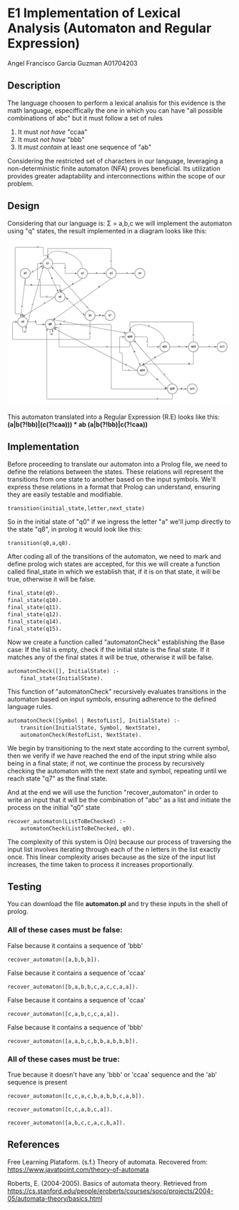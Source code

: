 # E1 Implementation of Lexical Analysis (Automaton and Regular Expression)
Angel Francisco Garcia Guzman A01704203

## Description
The language choosen to perform a lexical analisis for this evidence is the math language, 
especiffically the one in which you can have "all possible combinations of abc" but it
must follow a set of rules

1. It must *not have* "ccaa"
2. It must *not have* "bbb"
3. It *must contain* at least one sequence of "ab"

Considering the restricted set of characters in our language, leveraging a non-deterministic finite automaton (NFA) proves beneficial. 
Its utilization provides greater adaptability and interconnections within the scope of our problem.

## Design

Considering that our language is: 
Σ = a,b,c
we will implement the automaton using "q" states, the result implemented in a diagram looks like this:

![Automaton](https://github.com/AngelFranciscoGarciaGuzman/Automaton/blob/e1af6bc7b0168a4c09087088e8ba6a61c776ae58/Automaton%20.png)

This automaton translated into a Regular Expression (R.E) looks like this:
<strong> (a|b(?!bb)|(c(?!caa))) * ab (a|b(?!bb)|c(?!caa)) </strong>

## Implementation
Before proceeding to translate our automaton into a Prolog file, we need to define the relations between the states. 
These relations will represent the transitions from one state to another based on the input symbols. 
We'll express these relations in a format that Prolog can understand, ensuring they are easily testable and modifiable.

```
transition(initial_state,letter,next_state)
```
So in the initial state of "q0" if we ingress the letter "a" we'll jump directly to the state "q8", in prolog it would look like this:
```
transition(q0,a,q8).
```
After coding all of the transitions of the automaton, we need to mark and define prolog wich states are accepted, for this we will create a function called final_state in which we establish that, if it is on that state, it will be true, otherwise it will be false.

```
final_state(q9).
final_state(q10).
final_state(q11).
final_state(q12).
final_state(q14).
final_state(q15).
```

Now we create a function called "automatonCheck" establishing the Base case: If the list is empty, check if the initial state is the final state.
If it matches any of the final states it will be true, otherwise it will be false.

```
automatonCheck([], InitialState) :-
    final_state(InitialState).
```

This function of "automatonCheck" recursively evaluates transitions in the automaton based on input symbols, ensuring adherence to the defined language rules.

```
automatonCheck([Symbol | RestofList], InitialState) :-
    transition(InitialState, Symbol, NextState),
    automatonCheck(RestofList, NextState).
```

We begin by transitioning to the next state according to the current symbol, then we verify if we have reached the end of the input string while also being in a final state; 
if not, we continue the process by recursively checking the automaton with the next state and symbol, repeating until we reach state "q7" as the final state.

And at the end we will use the function "recover_automaton" in order to write an input that it will be the combination of "abc" as a list and initiate the process on the initial "q0" state

```
recover_automaton(ListToBeChecked) :-
    automatonCheck(ListToBeChecked, q0).
```

The complexity of this system is O(n) because our process of traversing the input list involves iterating through each of the n letters in the list exactly once. 
This linear complexity arises because as the size of the input list increases, the time taken to process it increases proportionally. 

## Testing

You can download the file <strong>automaton.pl</strong> and try these inputs in the shell of prolog. 

### All of these cases must be false:

False because it contains a sequence of 'bbb'
```
recover_automaton([a,b,b,b]).
```
False because it contains a sequence of 'ccaa'
```
recover_automaton([b,a,b,b,c,a,c,c,a,a]).
```
False because it contains a sequence of 'ccaa'
```
recover_automaton([c,a,b,c,c,a,a]).
```
False because it contains a sequence of 'bbb'
```
recover_automaton([a,a,b,c,b,b,a,b,b,b]).
```

### All of these cases must be true:


True because it doesn't have any 'bbb' or 'ccaa' sequence and the 'ab' sequence is present
```
recover_automaton([c,c,a,c,b,a,b,b,c,a,b]).
```
```
recover_automaton([c,c,a,b,c,a]).
```
```
recover_automaton([a,b,c,c,a,c,b,a]).
```

## References

Free Learning Plataform. (s.f.) Theory of automata. Recovered from: https://www.javatpoint.com/theory-of-automata

Roberts, E. (2004-2005). Basics of automata theory. Retrieved from https://cs.stanford.edu/people/eroberts/courses/soco/projects/2004-05/automata-theory/basics.html


